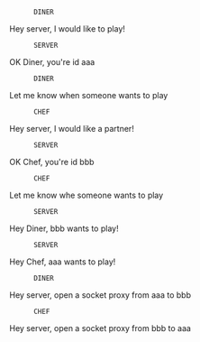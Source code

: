           DINER
  Hey server, I would like to play!

          SERVER
  OK Diner, you're id aaa

          DINER
  Let me know when someone wants to play

          CHEF
  Hey server, I would like a partner!

          SERVER
  OK Chef, you're id bbb

          CHEF
  Let me know whe someone wants to play

          SERVER
  Hey Diner, bbb wants to play!

          SERVER
  Hey Chef, aaa wants to play!

          DINER
  Hey server, open a socket proxy from aaa to bbb

          CHEF
  Hey server, open a socket proxy from bbb to aaa


